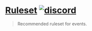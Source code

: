 # [Ruleset](https://autoreferee.github.io/ruleset/) [![discord](https://img.shields.io/discord/212071932814688257?label=discord)](https://discord.gg/Tb38fSa)

> Recommended ruleset for events.
